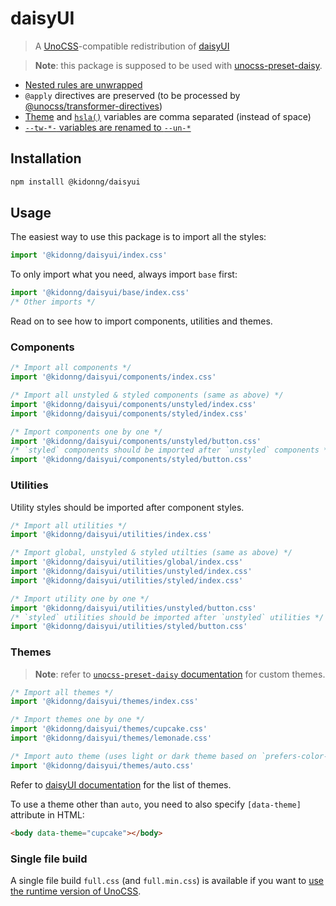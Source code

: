 # daisyUI

> A [UnoCSS](https://github.com/unocss/unocss)-compatible redistribution of [daisyUI](https://github.com/saadeghi/daisyui)

> **Note**: this package is supposed to be used with [unocss-preset-daisy](https://github.com/kidonng/unocss-preset-daisy).

- [Nested rules are unwrapped](https://github.com/kidonng/daisyui/blob/5c8e03665b59dcd2646bb284f6639d240a066c13/build.ts#L9)
- `@apply` directives are preserved (to be processed by [@unocss/transformer-directives](https://github.com/unocss/unocss/tree/main/packages/transformer-directives))
- [Theme](https://github.com/kidonng/daisyui/blob/5c8e03665b59dcd2646bb284f6639d240a066c13/build.ts#L75-L79) and [`hsla()`](https://github.com/kidonng/daisyui/blob/5c8e03665b59dcd2646bb284f6639d240a066c13/build.ts#L34) variables are comma separated (instead of space)
- [`--tw-*-` variables are renamed to `--un-*`](https://github.com/kidonng/daisyui/blob/5c8e03665b59dcd2646bb284f6639d240a066c13/build.ts#L33)

## Installation

```sh
npm installl @kidonng/daisyui
```

## Usage

The easiest way to use this package is to import all the styles:

```js
import '@kidonng/daisyui/index.css'
```

To only import what you need, always import `base` first:

```js
import '@kidonng/daisyui/base/index.css'
/* Other imports */
```

Read on to see how to import components, utilities and themes.

### Components

```js
/* Import all components */
import '@kidonng/daisyui/components/index.css'

/* Import all unstyled & styled components (same as above) */
import '@kidonng/daisyui/components/unstyled/index.css'
import '@kidonng/daisyui/components/styled/index.css'

/* Import components one by one */
import '@kidonng/daisyui/components/unstyled/button.css'
/* `styled` components should be imported after `unstyled` components */
import '@kidonng/daisyui/components/styled/button.css'
```

### Utilities

Utility styles should be imported after component styles.

```js
/* Import all utilities */
import '@kidonng/daisyui/utilities/index.css'

/* Import global, unstyled & styled utilties (same as above) */
import '@kidonng/daisyui/utilities/global/index.css'
import '@kidonng/daisyui/utilities/unstyled/index.css'
import '@kidonng/daisyui/utilities/styled/index.css'

/* Import utility one by one */
import '@kidonng/daisyui/utilities/unstyled/button.css'
/* `styled` utilities should be imported after `unstyled` utilities */
import '@kidonng/daisyui/utilities/styled/button.css'
```

### Themes

> **Note**: refer to [`unocss-preset-daisy` documentation](https://github.com/kidonng/unocss-preset-daisy#custom-themes) for custom themes.

```js
/* Import all themes */
import '@kidonng/daisyui/themes/index.css'

/* Import themes one by one */
import '@kidonng/daisyui/themes/cupcake.css'
import '@kidonng/daisyui/themes/lemonade.css'

/* Import auto theme (uses light or dark theme based on `prefers-color-scheme`) */
import '@kidonng/daisyui/themes/auto.css'
```

Refer to [daisyUI documentation](https://daisyui.com/docs/themes/) for the list of themes.

To use a theme other than `auto`, you need to also specify `[data-theme]` attribute in HTML:

```html
<body data-theme="cupcake"></body>
```

### Single file build

A single file build `full.css` (and `full.min.css`) is available if you want to [use the runtime version of UnoCSS](https://github.com//unocss/unocss/issues/1470#issuecomment-1228071668).
